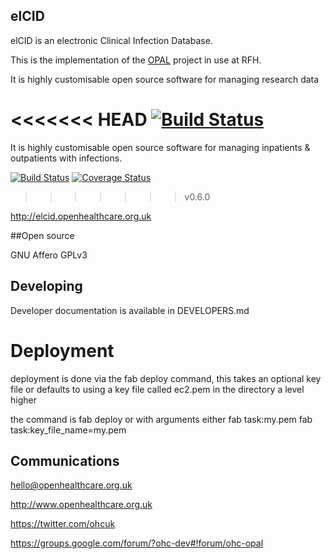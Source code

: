 ## elCID

elCID is an electronic Clinical Infection Database.

This is the implementation of the [OPAL](https://github.com/openhealthcare/opal) project in use at RFH.

It is highly customisable open source software for managing research data

<<<<<<< HEAD
[![Build
Status](https://travis-ci.org/openhealthcare/elcid-rfh.png)](https://travis-ci.org/openhealthcare/elcid-rfh)
=======
It is highly customisable open source software for managing inpatients & outpatients with infections.

[![Build
Status](https://travis-ci.org/openhealthcare/elcid.png)](https://travis-ci.org/openhealthcare/elcid)
[![Coverage Status](https://coveralls.io/repos/github/openhealthcare/elcid/badge.svg?branch=master)](https://coveralls.io/github/openhealthcare/elcid?branch=master)
>>>>>>> v0.6.0

http://elcid.openhealthcare.org.uk


##Open source

GNU Affero GPLv3

## Developing

Developer documentation is available in DEVELOPERS.md

# Deployment

deployment is done via the fab deploy command, this takes an optional key file
or defaults to using a key file called ec2.pem in the directory a level higher

the command is fab deploy or with arguments either
fab task:my.pem
fab task:key_file_name=my.pem

## Communications

hello@openhealthcare.org.uk

http://www.openhealthcare.org.uk

https://twitter.com/ohcuk

https://groups.google.com/forum/?ohc-dev#!forum/ohc-opal
